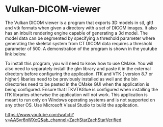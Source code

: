 # Vulkan-DICOM-viewer

The Vulkan DICOM viewer is a program that exports 3D models in stl, gltf and vtk formats when given a directory with a set of DICOM images. It also has an inbuilt rendering engine capable of generating a 3d model. The model data can be segmented by specifying a threshold parameter where generating the skeletal system from CT DICOM data requires a threshold parameter of 500. A demonstration of the program is shown in the youtube link below.

To install this program, you will need to know how to use CMake. You will also need to separately install the glm library and paste it in the external directory before configuring the application. ITK and VTK ( version 8.7 or higher) libaries need to be previously installed as well and the bin directories need to be pasted in the CMake GUI when the application is being configured. Ensure that ITKVTKGlue is configured when installing the ITK libraries otherwise the application will not work. This application is meant to run only on Windows operating systems and is not supported on any other OS. Use Microsoft Visual Studio to build the application. 

https://www.youtube.com/watch?v=AASvr6nWXcQ&ab_channel=ZachStarZachStarVerified
